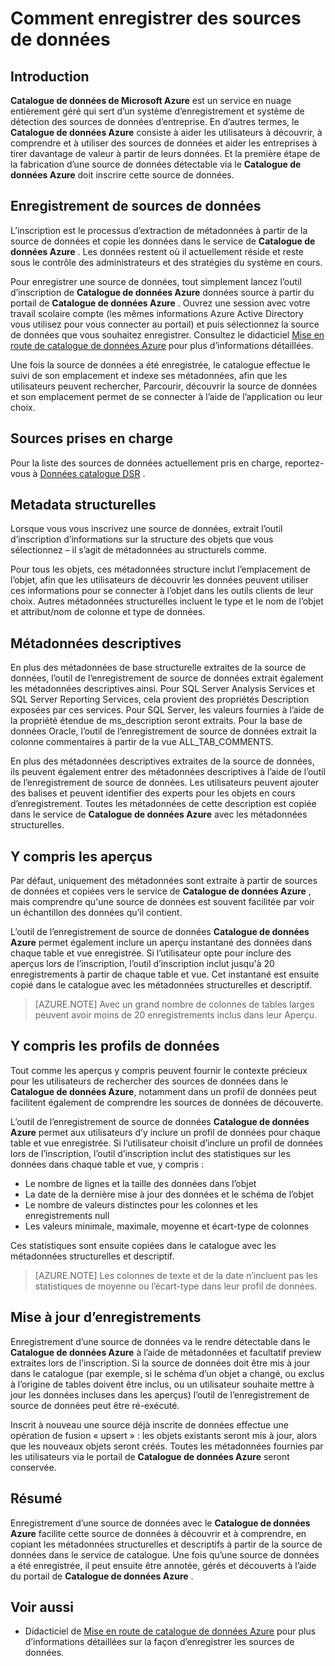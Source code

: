<properties
   pageTitle="Comment enregistrer des sources de données | Microsoft Azure"
   description="Article d’apprentissage comment enregistrer des sources de données avec le catalogue de données Azure, y compris les champs de métadonnées extraites lors de l’inscription de la mise en surbrillance."
   services="data-catalog"
   documentationCenter=""
   authors="steelanddata"
   manager="NA"
   editor=""
   tags=""/>
<tags
   ms.service="data-catalog"
   ms.devlang="NA"
   ms.topic="article"
   ms.tgt_pltfrm="NA"
   ms.workload="data-catalog"
   ms.date="10/04/2016"
   ms.author="maroche"/>


# <a name="how-to-register-data-sources"></a>Comment enregistrer des sources de données

## <a name="introduction"></a>Introduction
**Catalogue de données de Microsoft Azure** est un service en nuage entièrement géré qui sert d’un système d’enregistrement et système de détection des sources de données d’entreprise. En d’autres termes, le **Catalogue de données Azure** consiste à aider les utilisateurs à découvrir, à comprendre et à utiliser des sources de données et aider les entreprises à tirer davantage de valeur à partir de leurs données. Et la première étape de la fabrication d’une source de données détectable via le **Catalogue de données Azure** doit inscrire cette source de données.
## <a name="registering-data-sources"></a>Enregistrement de sources de données
L’inscription est le processus d’extraction de métadonnées à partir de la source de données et copie les données dans le service de **Catalogue de données Azure** . Les données restent où il actuellement réside et reste sous le contrôle des administrateurs et des stratégies du système en cours.

Pour enregistrer une source de données, tout simplement lancez l’outil d’inscription de **Catalogue de données Azure** données source à partir du portail de **Catalogue de données Azure** . Ouvrez une session avec votre travail scolaire compte (les mêmes informations Azure Active Directory vous utilisez pour vous connecter au portail) et puis sélectionnez la source de données que vous souhaitez enregistrer.
Consultez le didacticiel [Mise en route de catalogue de données Azure](data-catalog-get-started.md) pour plus d’informations détaillées.

Une fois la source de données a été enregistrée, le catalogue effectue le suivi de son emplacement et indexe ses métadonnées, afin que les utilisateurs peuvent rechercher, Parcourir, découvrir la source de données et son emplacement permet de se connecter à l’aide de l’application ou leur choix.

## <a name="sources-supported"></a>Sources prises en charge
Pour la liste des sources de données actuellement pris en charge, reportez-vous à [Données catalogue DSR](data-catalog-dsr.md) .
<br/>


## <a name="structural-metadata"></a>Metadata structurelles
Lorsque vous vous inscrivez une source de données, extrait l’outil d’inscription d’informations sur la structure des objets que vous sélectionnez – il s’agit de métadonnées au structurels comme.

Pour tous les objets, ces métadonnées structure inclut l’emplacement de l’objet, afin que les utilisateurs de découvrir les données peuvent utiliser ces informations pour se connecter à l’objet dans les outils clients de leur choix. Autres métadonnées structurelles incluent le type et le nom de l’objet et attribut/nom de colonne et type de données.

## <a name="descriptive-metadata"></a>Métadonnées descriptives
En plus des métadonnées de base structurelle extraites de la source de données, l’outil de l’enregistrement de source de données extrait également les métadonnées descriptives ainsi. Pour SQL Server Analysis Services et SQL Server Reporting Services, cela provient des propriétés Description exposées par ces services. Pour SQL Server, les valeurs fournies à l’aide de la propriété étendue de ms_description seront extraits. Pour la base de données Oracle, l’outil de l’enregistrement de source de données extrait la colonne commentaires à partir de la vue ALL_TAB_COMMENTS.

En plus des métadonnées descriptives extraites de la source de données, ils peuvent également entrer des métadonnées descriptives à l’aide de l’outil de l’enregistrement de source de données. Les utilisateurs peuvent ajouter des balises et peuvent identifier des experts pour les objets en cours d’enregistrement. Toutes les métadonnées de cette description est copiée dans le service de **Catalogue de données Azure** avec les métadonnées structurelles.

## <a name="including-previews"></a>Y compris les aperçus

Par défaut, uniquement des métadonnées sont extraite à partir de sources de données et copiées vers le service de **Catalogue de données Azure** , mais comprendre qu'une source de données est souvent facilitée par voir un échantillon des données qu’il contient.

L’outil de l’enregistrement de source de données **Catalogue de données Azure** permet également inclure un aperçu instantané des données dans chaque table et vue enregistrée. Si l’utilisateur opte pour inclure des aperçus lors de l’inscription, l’outil d’inscription inclut jusqu'à 20 enregistrements à partir de chaque table et vue. Cet instantané est ensuite copié dans le catalogue avec les métadonnées structurelles et descriptif.


> [AZURE.NOTE]  Avec un grand nombre de colonnes de tables larges peuvent avoir moins de 20 enregistrements inclus dans leur Aperçu.


## <a name="including-data-profiles"></a>Y compris les profils de données

Tout comme les aperçus y compris peuvent fournir le contexte précieux pour les utilisateurs de rechercher des sources de données dans le **Catalogue de données Azure**, notamment dans un profil de données peut facilitent également de comprendre les sources de données de découverte.

L’outil de l’enregistrement de source de données **Catalogue de données Azure** permet aux utilisateurs d’y inclure un profil de données pour chaque table et vue enregistrée. Si l’utilisateur choisit d’inclure un profil de données lors de l’inscription, l’outil d’inscription inclut des statistiques sur les données dans chaque table et vue, y compris :

* Le nombre de lignes et la taille des données dans l’objet
* La date de la dernière mise à jour des données et le schéma de l’objet
* Le nombre de valeurs distinctes pour les colonnes et les enregistrements null
* Les valeurs minimale, maximale, moyenne et écart-type de colonnes

Ces statistiques sont ensuite copiées dans le catalogue avec les métadonnées structurelles et descriptif.

> [AZURE.NOTE]  Les colonnes de texte et de la date n’incluent pas les statistiques de moyenne ou l’écart-type dans leur profil de données.

## <a name="updating-registrations"></a>Mise à jour d’enregistrements

Enregistrement d’une source de données va le rendre détectable dans le **Catalogue de données Azure** à l’aide de métadonnées et facultatif preview extraites lors de l’inscription. Si la source de données doit être mis à jour dans le catalogue (par exemple, si le schéma d’un objet a changé, ou exclus à l’origine de tables doivent être inclus, ou un utilisateur souhaite mettre à jour les données incluses dans les aperçus) l’outil de l’enregistrement de source de données peut être ré-exécuté.

Inscrit à nouveau une source déjà inscrite de données effectue une opération de fusion « upsert » : les objets existants seront mis à jour, alors que les nouveaux objets seront créés. Toutes les métadonnées fournies par les utilisateurs via le portail de **Catalogue de données Azure** seront conservée.

## <a name="summary"></a>Résumé
Enregistrement d’une source de données avec le **Catalogue de données Azure** facilite cette source de données à découvrir et à comprendre, en copiant les métadonnées structurelles et descriptifs à partir de la source de données dans le service de catalogue. Une fois qu’une source de données a été enregistrée, il peut ensuite être annotée, gérés et découverts à l’aide du portail de **Catalogue de données Azure** .

## <a name="see-also"></a>Voir aussi
- Didacticiel de [Mise en route de catalogue de données Azure](data-catalog-get-started.md) pour plus d’informations détaillées sur la façon d’enregistrer les sources de données.
